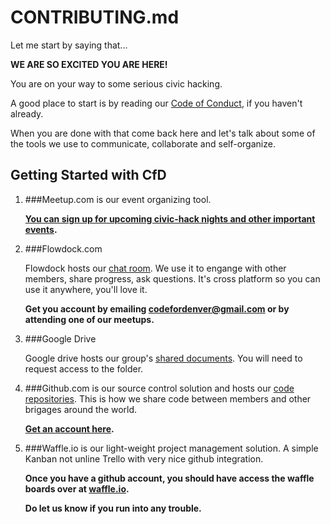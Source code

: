 # CONTRIBUTING.md

Let me start by saying that...

**WE ARE SO EXCITED YOU ARE HERE!**

You are on your way to some serious
civic hacking. 

A good place to start is by reading our
[Code of Conduct](https://github.com/codefordenver/codeofconduct),
if you haven't already.

When you are done with 
that come back here and let's talk about some of the tools
we use to communicate, collaborate and self-organize.

## Getting Started with CfD


1. ###Meetup.com
	is our event organizing tool. 
	
	**[You can sign up for upcoming civic-hack nights and other important events](http://www.meetup.com/codefordenver/).**


1. ###Flowdock.com

	Flowdock hosts our [chat room](https://www.flowdock.com/app/cfa-brigades/code-for-denver). We use it to 
	engange with other members, share progress, ask questions. 
	It's cross platform so you can use it anywhere, you'll love it.
 
 	**Get you account by emailing codefordenver@gmail.com or by
 attending one of our meetups.**
 
1. ###Google Drive

    Google drive hosts our group's [shared documents](https://drive.google.com/folderview?id=0B15HLk4_JV3nWjkyOGtFUmhKZDQ&usp=sharing_eid). You will need to request access to the folder.

1. ###Github.com
	is our source control solution and hosts our [code repositories](https://github.com/codefordenver). This is how we 
	share code between members and other brigages around the world.

	**[Get an account here](https://github.com/).**


1. ###Waffle.io
	is our light-weight project management solution. 
	A simple Kanban not unline Trello with very nice github integration.
 
 	**Once you have a github account, you should have 
 	access the waffle boards over at [waffle.io](https://waffle.io/).**
 	
 	**Do let us know if you run into any trouble.**


